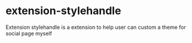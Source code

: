 # extension-stylehandle
Extension stylehandle is a extension to help user can custom a theme for social page myself
